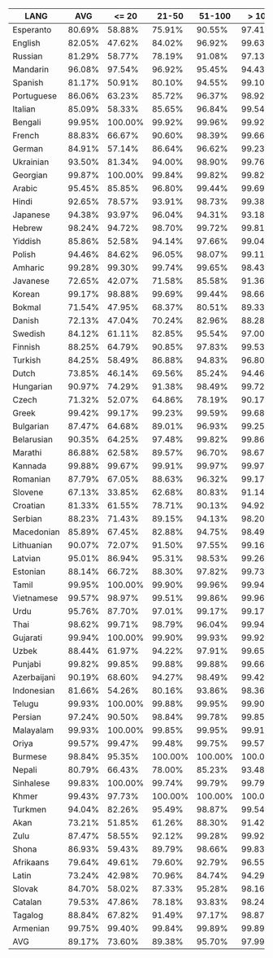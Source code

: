 | LANG        | AVG    | <= 20   | 21-50   | 51-100  | > 100   |
|-------------|--------|---------|---------|---------|---------|
| Esperanto   | 80.69% | 58.88%  | 75.91%  | 90.55%  | 97.41%  |
| English     | 82.05% | 47.62%  | 84.02%  | 96.92%  | 99.63%  |
| Russian     | 81.29% | 58.77%  | 78.19%  | 91.08%  | 97.13%  |
| Mandarin    | 96.08% | 97.54%  | 96.92%  | 95.45%  | 94.43%  |
| Spanish     | 81.17% | 50.91%  | 80.10%  | 94.55%  | 99.10%  |
| Portuguese  | 86.06% | 63.23%  | 85.72%  | 96.37%  | 98.92%  |
| Italian     | 85.09% | 58.33%  | 85.65%  | 96.84%  | 99.54%  |
| Bengali     | 99.95% | 100.00% | 99.92%  | 99.96%  | 99.92%  |
| French      | 88.83% | 66.67%  | 90.60%  | 98.39%  | 99.66%  |
| German      | 84.91% | 57.14%  | 86.64%  | 96.62%  | 99.23%  |
| Ukrainian   | 93.50% | 81.34%  | 94.00%  | 98.90%  | 99.76%  |
| Georgian    | 99.87% | 100.00% | 99.84%  | 99.82%  | 99.82%  |
| Arabic      | 95.45% | 85.85%  | 96.80%  | 99.44%  | 99.69%  |
| Hindi       | 92.65% | 78.57%  | 93.91%  | 98.73%  | 99.38%  |
| Japanese    | 94.38% | 93.97%  | 96.04%  | 94.31%  | 93.18%  |
| Hebrew      | 98.24% | 94.72%  | 98.70%  | 99.72%  | 99.81%  |
| Yiddish     | 85.86% | 52.58%  | 94.14%  | 97.66%  | 99.04%  |
| Polish      | 94.46% | 84.62%  | 96.05%  | 98.07%  | 99.11%  |
| Amharic     | 99.28% | 99.30%  | 99.74%  | 99.65%  | 98.43%  |
| Javanese    | 72.65% | 42.07%  | 71.58%  | 85.58%  | 91.36%  |
| Korean      | 99.17% | 98.88%  | 99.69%  | 99.44%  | 98.66%  |
| Bokmal      | 71.54% | 47.95%  | 68.37%  | 80.51%  | 89.33%  |
| Danish      | 72.13% | 47.04%  | 70.24%  | 82.96%  | 88.28%  |
| Swedish     | 84.12% | 61.11%  | 82.85%  | 95.54%  | 97.00%  |
| Finnish     | 88.25% | 64.79%  | 90.85%  | 97.83%  | 99.53%  |
| Turkish     | 84.25% | 58.49%  | 86.88%  | 94.83%  | 96.80%  |
| Dutch       | 73.85% | 46.14%  | 69.56%  | 85.24%  | 94.46%  |
| Hungarian   | 90.97% | 74.29%  | 91.38%  | 98.49%  | 99.72%  |
| Czech       | 71.32% | 52.07%  | 64.86%  | 78.19%  | 90.17%  |
| Greek       | 99.42% | 99.17%  | 99.23%  | 99.59%  | 99.68%  |
| Bulgarian   | 87.47% | 64.68%  | 89.01%  | 96.93%  | 99.25%  |
| Belarusian  | 90.35% | 64.25%  | 97.48%  | 99.82%  | 99.86%  |
| Marathi     | 86.88% | 62.58%  | 89.57%  | 96.70%  | 98.67%  |
| Kannada     | 99.88% | 99.67%  | 99.91%  | 99.97%  | 99.97%  |
| Romanian    | 87.79% | 67.05%  | 88.63%  | 96.32%  | 99.17%  |
| Slovene     | 67.13% | 33.85%  | 62.68%  | 80.83%  | 91.14%  |
| Croatian    | 81.33% | 61.55%  | 78.71%  | 90.13%  | 94.92%  |
| Serbian     | 88.23% | 71.43%  | 89.15%  | 94.13%  | 98.20%  |
| Macedonian  | 85.89% | 67.45%  | 82.88%  | 94.75%  | 98.49%  |
| Lithuanian  | 90.07% | 72.07%  | 91.50%  | 97.55%  | 99.16%  |
| Latvian     | 95.01% | 86.94%  | 95.31%  | 98.53%  | 99.26%  |
| Estonian    | 88.14% | 66.72%  | 88.30%  | 97.82%  | 99.73%  |
| Tamil       | 99.95% | 100.00% | 99.90%  | 99.96%  | 99.94%  |
| Vietnamese  | 99.57% | 98.97%  | 99.51%  | 99.86%  | 99.96%  |
| Urdu        | 95.76% | 87.70%  | 97.01%  | 99.17%  | 99.17%  |
| Thai        | 98.62% | 99.71%  | 98.79%  | 96.04%  | 99.94%  |
| Gujarati    | 99.94% | 100.00% | 99.90%  | 99.93%  | 99.92%  |
| Uzbek       | 88.44% | 61.97%  | 94.22%  | 97.91%  | 99.65%  |
| Punjabi     | 99.82% | 99.85%  | 99.88%  | 99.88%  | 99.66%  |
| Azerbaijani | 90.19% | 68.60%  | 94.27%  | 98.49%  | 99.42%  |
| Indonesian  | 81.66% | 54.26%  | 80.16%  | 93.86%  | 98.36%  |
| Telugu      | 99.93% | 100.00% | 99.88%  | 99.95%  | 99.90%  |
| Persian     | 97.24% | 90.50%  | 98.84%  | 99.78%  | 99.85%  |
| Malayalam   | 99.93% | 100.00% | 99.85%  | 99.95%  | 99.91%  |
| Oriya       | 99.57% | 99.47%  | 99.48%  | 99.75%  | 99.57%  |
| Burmese     | 98.84% | 95.35%  | 100.00% | 100.00% | 100.00% |
| Nepali      | 80.79% | 66.43%  | 78.00%  | 85.23%  | 93.48%  |
| Sinhalese   | 99.83% | 100.00% | 99.74%  | 99.79%  | 99.79%  |
| Khmer       | 99.43% | 97.73%  | 100.00% | 100.00% | 100.00% |
| Turkmen     | 94.04% | 82.26%  | 95.49%  | 98.87%  | 99.54%  |
| Akan        | 73.21% | 51.85%  | 61.26%  | 88.30%  | 91.42%  |
| Zulu        | 87.47% | 58.55%  | 92.12%  | 99.28%  | 99.92%  |
| Shona       | 86.93% | 59.43%  | 89.79%  | 98.66%  | 99.83%  |
| Afrikaans   | 79.64% | 49.61%  | 79.60%  | 92.79%  | 96.55%  |
| Latin       | 73.24% | 42.98%  | 70.96%  | 84.74%  | 94.29%  |
| Slovak      | 84.70% | 58.02%  | 87.33%  | 95.28%  | 98.16%  |
| Catalan     | 79.53% | 47.86%  | 78.18%  | 93.83%  | 98.24%  |
| Tagalog     | 88.84% | 67.82%  | 91.49%  | 97.17%  | 98.87%  |
| Armenian    | 99.75% | 99.40%  | 99.84%  | 99.89%  | 99.89%  |
| AVG         | 89.17% | 73.60%  | 89.38%  | 95.70%  | 97.99%  |
